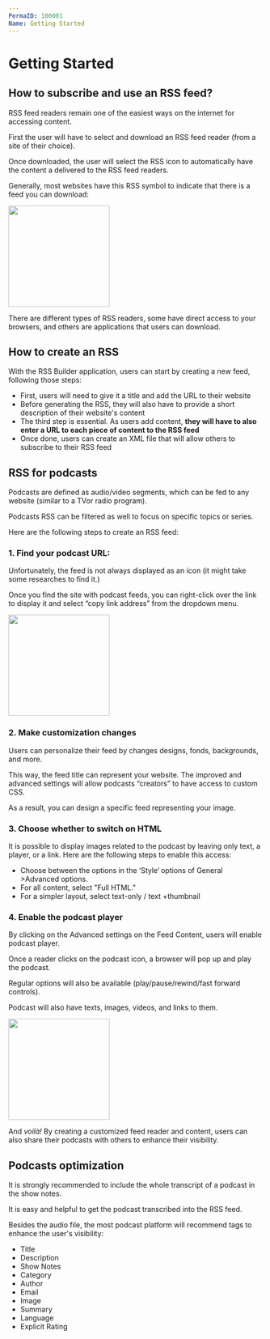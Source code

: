 ```yaml
---
PermaID: 100001
Name: Getting Started
---
```


# Getting Started

## How to subscribe and use an RSS feed?

RSS feed readers remain one of the easiest ways on the internet for accessing content. 

First the user will have to select and download an RSS feed reader (from a site of their choice). 

Once downloaded, the user will select the RSS icon to automatically have the content a delivered to the RSS feed readers. 

Generally, most websites have this RSS symbol to indicate that there is a feed you can download:

<img src="https://s3.amazonaws.com/digitalmarketer-downloads/wp-content/uploads/2016/07/RSS-IconLarge.png" width="200">

There are different types of RSS readers, some have direct access to your browsers, and others are applications that users can download. 

## How to create an RSS

With the RSS Builder application, users can start by creating a new feed, following those steps:

- First, users will need to give it a title and add the URL to their website
- Before generating the RSS, they will also have to provide a short description of their website's content
- The third step is essential. As users add content, **they will have to also enter a URL to each piece of content to the RSS feed**
- Once done, users can create an XML file that will allow others to subscribe to their RSS feed

## RSS for podcasts

Podcasts are defined as audio/video segments, which can be fed to any website (similar to a TVor radio program).

Podcasts RSS can be filtered as well to focus on specific topics or series. 

Here are the following steps to create an RSS feed:

### 1. Find your podcast URL:

Unfortunately, the feed is not always displayed as an icon (it might take some researches to find it.)

Once you find the site with podcast feeds, you can right-click over the link to display it and select “copy link address” from the dropdown menu.

<img src="https://feed.mikle.com/support/wp-content/uploads/sites/2/2016/06/feedwind_widget_for_RSS_podcasting-1.png" width="200">

### 2. Make customization changes

Users can personalize their feed by changes designs, fonds, backgrounds, and more. 

This way, the feed title can represent your website. The improved and advanced settings will allow podcasts “creators” to have access to custom CSS. 

As a result, you can design a specific feed representing your image.

### 3. Choose whether to switch on HTML

It is possible to display images related to the podcast by leaving only text, a player, or a link. Here are the following steps to enable this access:

-	Choose between the options in the ‘Style‘ options of General >Advanced options.
-	For all content, select "Full HTML." 
-	For a simpler layout, select text-only / text +thumbnail

### 4. Enable the podcast player

By clicking on the Advanced settings on the Feed Content, users will enable podcast player. 

Once a reader clicks on the podcast icon, a browser will pop up and play the podcast. 

Regular options will also be available (play/pause/rewind/fast forward controls). 

Podcast will also have texts, images, videos, and links to them. 

<img src="https://feed.mikle.com/support/wp-content/uploads/sites/2/2016/06/podcast-rss-widget-760.png" width="200">

And *voilà!* By creating a customized feed reader and content, users can also share their podcasts with others to enhance their visibility. 

## Podcasts optimization

It is strongly recommended to include the whole transcript of a podcast in the show notes. 

It is easy and helpful to get the podcast transcribed into the RSS feed. 

Besides the audio file, the most podcast platform will recommend tags to enhance the user's visibility: 

- Title
- Description
- Show Notes
- Category
- Author
- Email
- Image
- Summary
- Language
- Explicit Rating